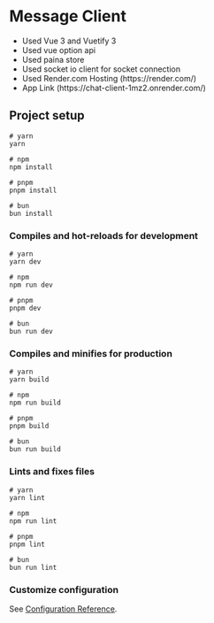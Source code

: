 # Message Client
<ul>
  <li>Used Vue 3 and Vuetify 3</li>
  <li>Used vue option api</li>
  <li>Used paina store</li>
  <li>Used socket io client for socket connection</li>
  <li>Used Render.com Hosting (https://render.com/)</li>
  <li>App Link (https://chat-client-1mz2.onrender.com/)</li>
</ul>

## Project setup

```
# yarn
yarn

# npm
npm install

# pnpm
pnpm install

# bun
bun install
```

### Compiles and hot-reloads for development

```
# yarn
yarn dev

# npm
npm run dev

# pnpm
pnpm dev

# bun
bun run dev
```

### Compiles and minifies for production

```
# yarn
yarn build

# npm
npm run build

# pnpm
pnpm build

# bun
bun run build
```

### Lints and fixes files

```
# yarn
yarn lint

# npm
npm run lint

# pnpm
pnpm lint

# bun
bun run lint
```

### Customize configuration

See [Configuration Reference](https://vitejs.dev/config/).

